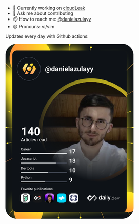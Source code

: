 - 🦄 Currently working on [cloudLeak](https://github.com/danielazulayy/cloudLeak/)
- 💬 Ask me about contributing
- 📫 How to reach me: [@danielazulayy](https://www.twitter.com/danielazulayy)
- 😄 Pronouns: vi/vim



Updates every day with Github actions:

<a href="https://app.daily.dev/danielazulayy"><img src="https://github.com/DanielAzulayy/DanielAzulayy/blob/master/devcard.svg" width="400" alt="Daniel Azulay's Dev Card"/></a>
